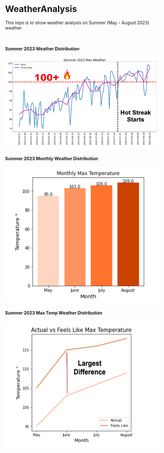 # WeatherAnalysis

This repo is to show weather analysis on Summer (May - August 2023) weather

<br>

#### Summer 2023 Weather Distribution

![Summer 2023 Weather Distribution](ContentCreation/1.%20Summer%202023%20Max%20Weather.png)

#### Summer 2023 Monthly Weather Distribution
![Summer 2023 Monthly Distribution](ContentCreation/3.%20Max%20Temperature%20Bar%20Plot.png)

#### Summer 2023 Max Temp Weather Distribution
![Summer 2023 Weather Distribution](ContentCreation/5a.%20Max%20Temperature%20Comparison%20Plot.png)





